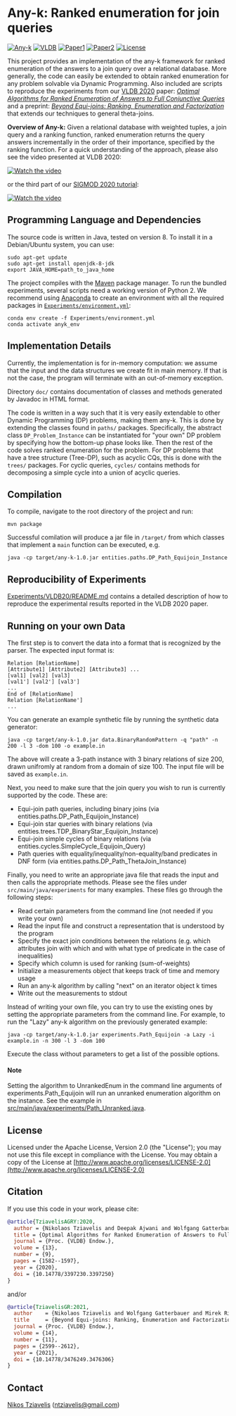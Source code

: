 # Any-k: Ranked enumeration for join queries

[![Any-k](https://img.shields.io/badge/Anyk-Project-blue.svg)](https://northeastern-datalab.github.io/anyk/)
[![VLDB](https://img.shields.io/badge/VLDB-2020-blue.svg)](https://dl.acm.org/doi/abs/10.14778/3397230.3397250)
[![Paper1](http://img.shields.io/badge/arXiv1-1911.05582-blue.svg)](https://arxiv.org/abs/1911.05582)
[![Paper2](http://img.shields.io/badge/arXiv2-2101.12158-blue.svg)](https://arxiv.org/abs/2101.12158)
[![License](https://img.shields.io/badge/License-Apache%202.0-orange.svg)](https://opensource.org/licenses/Apache-2.0)



This project provides an implementation of the any-k framework for ranked enumeration of the answers to a join query over a relational database.
More generally, the code can easily be extended to obtain ranked enumeration for any problem solvable via Dynamic Programming.
Also included are scripts to reproduce the experiments from our [VLDB 2020](https://vldb2020.org/) paper:
[*Optimal Algorithms for Ranked Enumeration of Answers to Full Conjunctive Queries*](https://dl.acm.org/doi/abs/10.14778/3397230.3397250)
and a preprint:
[*Beyond Equi-joins: Ranking, Enumeration and Factorization*](https://arxiv.org/abs/2101.12158)
that extends our techniques to general theta-joins.


**Overview of Any-k:** 
Given a relational database with weighted tuples, a join query and a ranking function, ranked enumeration returns the query answers incrementally in the order of their importance, specified by the ranking function.
For a quick understanding of the approach, please also see the video presented at VLDB 2020:

[![Watch the video](https://img.youtube.com/vi/nw4XiaOnavE/0.jpg)](https://www.youtube.com/watch?v=nw4XiaOnavE&list=PL_72ERGKF6DR4R0Cowx-LnnnqLXRf4ZjB)

or the third part of our [SIGMOD 2020 tutorial](https://northeastern-datalab.github.io/topk-join-tutorial/):

[![Watch the video](https://img.youtube.com/vi/epvkyXBWefs/0.jpg)](https://www.youtube.com/watch?list=PL_72ERGKF6DTTD6T5oR4WQPuCyHZd7x_N&v=epvkyXBWefs)


## Programming Language and Dependencies
The source code is written in Java, tested on version 8. To install it in a Debian/Ubuntu system, you can use:
```
sudo apt-get update
sudo apt-get install openjdk-8-jdk
export JAVA_HOME=path_to_java_home
```
The project compiles with the [Maven](https://maven.apache.org/index.html) package manager.
To run the bundled experiments, several scripts need a working version of Python 2. We recommend using [Anaconda](https://docs.anaconda.com/anaconda/install/) to create an environment with all the required packages in [`Experiments/environment.yml`](https://github.com/northeastern-datalab/any-k-code/tree/master/Experiments/environment.yml):
```
conda env create -f Experiments/environment.yml
conda activate anyk_env
```

## Implementation Details

Currently, the implementation is for in-memory computation: we assume that the input and the data structures we create fit in main memory. If that is not the case, the program will terminate with an out-of-memory exception.

Directory `doc/` contains documentation of classes and methods generated by Javadoc in HTML format. 

The code is written in a way such that it is very easily extendable to other Dynamic Programming (DP) problems, making them any-k. This is done by extending the classes found in `paths/` packages. Specifically, the abstract class `DP_Problem_Instance` can be instantiated for "your own" DP problem by specifying how the bottom-up phase looks like. Then the rest of the code solves ranked enumeration for the problem. For DP problems that have a tree structure (Tree-DP), such as acyclic CQs, this is done with the `trees/` packages. For cyclic queries, `cycles/` contains methods for decomposing a simple cycle into a union of acyclic queries.


## Compilation
To compile, navigate to the root directory of the project and run:
```
mvn package
```
Successful comilation will produce a jar file in `/target/` from which classes that implement a `main` function can be executed, e.g.
```
java -cp target/any-k-1.0.jar entities.paths.DP_Path_Equijoin_Instance
```


## Reproducibility of Experiments
[Experiments/VLDB20/README.md](https://github.com/northeastern-datalab/anyk-code/blob/master/Experiments/VLDB20/README.md) contains a detailed description of how to reproduce the experimental results reported in the VLDB 2020 paper.


## Running on your own Data
The first step is to convert the data into a format that is recognized by the parser. The expected input format is:

```
Relation [RelationName]
[Attribute1] [Attribute2] [Attribute3] ...
[val1] [val2] [val3]
[val1'] [val2'] [val3']
...
End of [RelationName]
Relation [RelationName']
...
```
You can generate an example synthetic file by running the synthetic data generator:
```
java -cp target/any-k-1.0.jar data.BinaryRandomPattern -q "path" -n 200 -l 3 -dom 100 -o example.in
```
The above will create a 3-path instance with 3 binary relations of size 200, drawn unifromly at random from a domain of size 100. The input file will be saved as `example.in`. 

Next, you need to make sure that the join query you wish to run is currently supported by the code. These are:
* Equi-join path queries, including binary joins (via entities.paths.DP_Path_Equijoin_Instance)
* Equi-join star queries with binary relations (via entities.trees.TDP_BinaryStar_Equijoin_Instance)
* Equi-join simple cycles of binary relations (via entities.cycles.SimpleCycle_Equijoin_Query)
* Path queries with equality/inequality/non-equality/band predicates in DNF form (via entities.paths.DP_Path_ThetaJoin_Instance)

Finally, you need to write an appropriate java file that reads the input and then calls the appropriate methods. Please see the files under `src/main/java/experiments` for many examples. These files go through the following steps:
* Read certain parameters from the command line (not needed if you write your own)
* Read the input file and construct a representation that is understood by the program
* Specify the exact join conditions between the relations (e.g. which attributes join with which and with what type of predicate in the case of inequalities)
* Specify which column is used for ranking (sum-of-weights)
* Initialize a measurements object that keeps track of time and memory usage
* Run an any-k algorithm by calling "next" on an iterator object k times
* Write out the measurements to stdout

Instead of writing your own file, you can try to use the existing ones by setting the appropriate parameters from the command line. For example, to run the "Lazy" any-k algorithm on the previously generated example:
```
java -cp target/any-k-1.0.jar experiments.Path_Equijoin -a Lazy -i example.in -n 300 -l 3 -dom 100
```
Execute the class without parameters to get a list of the possible options.

#### Note
Setting the algorithm to UnrankedEnum in the command line arguments of experiments.Path_Equijoin will run an unranked enumeration algorithm on the instance. See the example in [src/main/java/experiments/Path_Unranked.java](https://github.com/northeastern-datalab/anyk-code/blob/master/src/main/java/experiments/Path_Unranked.java).


## License
Licensed under the Apache License, Version 2.0 (the "License");
you may not use this file except in compliance with the License.
You may obtain a copy of the License at [http://www.apache.org/licenses/LICENSE-2.0](http://www.apache.org/licenses/LICENSE-2.0)


## Citation
If you use this code in your work, please cite: 
```bibtex
@article{TziavelisAGRY:2020,
  author = {Nikolaos Tziavelis and Deepak Ajwani and Wolfgang Gatterbauer and Mirek Riedewald and Xiaofeng Yang},
  title = {Optimal Algorithms for Ranked Enumeration of Answers to Full Conjunctive Queries},
  journal = {Proc. {VLDB} Endow.},
  volume = {13},
  number = {9},
  pages = {1582--1597},
  year = {2020},
  doi = {10.14778/3397230.3397250}
}
```
and/or
```bibtex
@article{TziavelisGR:2021,
  author    = {Nikolaos Tziavelis and Wolfgang Gatterbauer and Mirek Riedewald},
  title     = {Beyond Equi-joins: Ranking, Enumeration and Factorization},
  journal = {Proc. {VLDB} Endow.},
  volume = {14},
  number = {11},
  pages = {2599--2612},
  year = {2021},
  doi = {10.14778/3476249.3476306}
}
```

## Contact
[Nikos Tziavelis](https://ntzia.github.io/) (ntziavelis@gmail.com)
